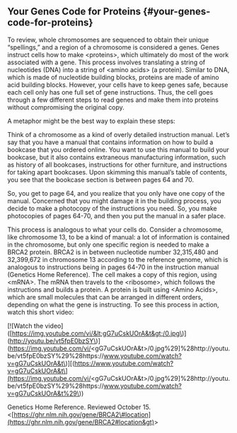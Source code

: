 ## Your Genes Code for Proteins {#your-genes-code-for-proteins}

To review, whole chromosomes are sequenced to obtain their unique “spellings,” and a region of a chromosome is considered a genes. Genes instruct cells how to make &lt;proteins&gt;, which ultimately do most of the work associated with a gene. This process involves translating a string of nucleotides \(DNA\) into a string of &lt;amino acids&gt; \(a protein\). Similar to DNA, which is made of nucleotide building blocks, proteins are made of amino acid building blocks. However, your cells have to keep genes safe, because each cell only has one full set of gene instructions. Thus, the cell goes through a few different steps to read genes and make them into proteins without compromising the original copy.

A metaphor might be the best way to explain these steps:

Think of a chromosome as a kind of overly detailed instruction manual. Let’s say that you have a manual that contains information on how to build a bookcase that you ordered online. You want to use this manual to build your bookcase, but it also contains extraneous manufacturing information, such as history of all bookcases, instructions for other furniture, and instructions for taking apart bookcases. Upon skimming this manual’s table of contents, you see that the bookcase section is between pages 64 and 70.

So, you get to page 64, and you realize that you only have one copy of the manual. Concerned that you might damage it in the building process, you decide to make a photocopy of the instructions you need. So, you make photocopies of pages 64-70, and then you put the manual in a safer place.

This process is analogous to what your cells do. Consider a chromosome, like chromosome 13, to be a kind of manual: a lot of information is contained in the chromosome, but only one specific region is needed to make a BRCA2 protein. BRCA2 is in between nucleotide number 32,315,480 and 32,399,672 in chromosome 13 according to the reference genome, which is analogous to instructions being in pages 64-70 in the instruction manual \(Genetics Home Reference\). The cell makes a copy of this region, using &lt;mRNA&gt;. The mRNA then travels to the &lt;ribosome&gt;, which follows the instructions and builds a protein. A protein is built using &lt;Amino Acids&gt;, which are small molecules that can be arranged in different orders, depending on what the gene is instructing. To see this process in action, watch this short video:

\[!\[Watch the video\]\([https://img.youtube.com/vi/&lt;gG7uCskUOrA&t&gt;/0.jpg\)\]\(http://youtu.be/vt5fpE0bzSY\)](https://img.youtube.com/vi/<gG7uCskUOrA&t>/0.jpg%29]%28http://youtu.be/vt5fpE0bzSY%29%28https://www.youtube.com/watch?v=gG7uCskUOrA&t\)\][\(https://www.youtube.com/watch?v=gG7uCskUOrA&t\](https://img.youtube.com/vi/<gG7uCskUOrA&t>/0.jpg%29]%28http://youtu.be/vt5fpE0bzSY%29%28https://www.youtube.com/watch?v=gG7uCskUOrA&t%29\)\)

Genetics Home Reference. Reviewed October 15. &lt;[https://ghr.nlm.nih.gov/gene/BRCA2\#location](https://ghr.nlm.nih.gov/gene/BRCA2#location&gt)&gt;

